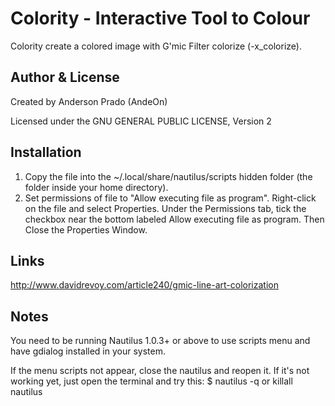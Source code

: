 Colority - Interactive Tool to Colour
=================================


Colority create a colored image with G'mic Filter colorize (-x_colorize).

Author & License
-----------------
Created by Anderson Prado (AndeOn)

Licensed under the GNU GENERAL PUBLIC LICENSE, Version 2

Installation
------------
1. Copy the file into the ~/.local/share/nautilus/scripts hidden folder (the folder inside your home directory).
2. Set permissions of file to "Allow executing file as program". Right-click on the file and select Properties. Under the Permissions tab, tick the checkbox near the bottom labeled Allow executing file as program. Then Close the Properties Window.

Links
-----


http://www.davidrevoy.com/article240/gmic-line-art-colorization

Notes
-----
You need to be running Nautilus 1.0.3+ or above to use scripts menu and have gdialog installed in your system.

If the menu scripts not appear, close the nautilus and reopen it. If it's not working yet, just open the terminal and try this: $ nautilus -q or killall nautilus


